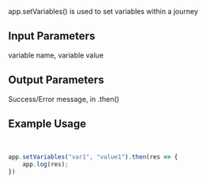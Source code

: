 app.setVariables() is used to set variables within a journey

## Input Parameters
variable name, variable value
​
## Output Parameters
Success/Error message, in .then()
​
## Example Usage
​
```javascript
app.setVariables("var1", "value1").then(res => {
	app.log(res);
})
```


